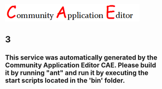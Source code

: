 ![CAE](https://github.com/GHProjectsTest/CAE-Deployment-Temp/blob/master/microservice-3/img/logo.png)  

3
===================


This service was automatically generated by the Community Application Editor CAE. Please build it by running "ant" and run it by executing the start scripts located in the 'bin' folder.
---------------
